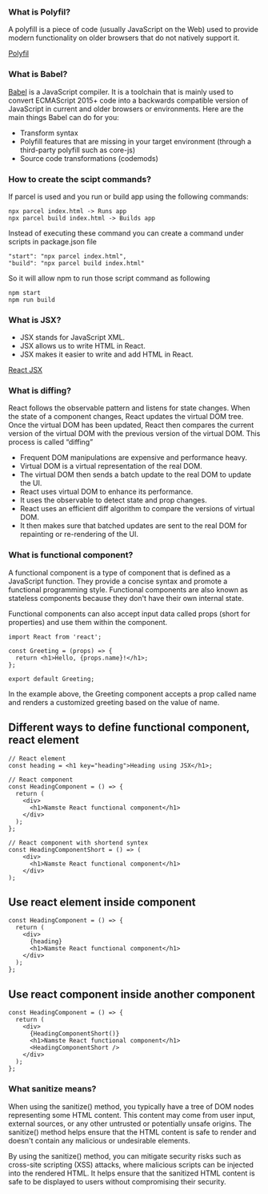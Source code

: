 ### What is Polyfil?

A polyfill is a piece of code (usually JavaScript on the Web) used to provide modern functionality on older browsers that do not natively support it.

[Polyfil](https://developer.mozilla.org/en-US/docs/Glossary/Polyfill)

### What is Babel?

[Babel](https://babeljs.io/docs/) is a JavaScript compiler. It is a toolchain that is mainly used to convert ECMAScript 2015+ code into a backwards compatible version of JavaScript in current and older browsers or environments. Here are the main things Babel can do for you:

- Transform syntax
- Polyfill features that are missing in your target environment (through a third-party polyfill such as core-js)
- Source code transformations (codemods)

### How to create the scipt commands?

If parcel is used and you run or build app using the following commands:

```
npx parcel index.html -> Runs app
npx parcel build index.html -> Builds app
```

Instead of executing these command you can create a command under scripts in package.json file

```
"start": "npx parcel index.html",
"build": "npx parcel build index.html"
```

So it will allow npm to run those script command as following

```
npm start
npm run build
```

### What is JSX?

- JSX stands for JavaScript XML.
- JSX allows us to write HTML in React.
- JSX makes it easier to write and add HTML in React.

[React JSX](https://www.w3schools.com/react/react_jsx.asp)

### What is diffing?

React follows the observable pattern and listens for state changes. When the state of a component changes, React updates the virtual DOM tree. Once the virtual DOM has been updated, React then compares the current version of the virtual DOM with the previous version of the virtual DOM. This process is called “diffing”

- Frequent DOM manipulations are expensive and performance heavy.
- Virtual DOM is a virtual representation of the real DOM.
- The virtual DOM then sends a batch update to the real DOM to update the UI.
- React uses virtual DOM to enhance its performance.
- It uses the observable to detect state and prop changes.
- React uses an efficient diff algorithm to compare the versions of virtual DOM.
- It then makes sure that batched updates are sent to the real DOM for repainting or re-rendering of the UI.

### What is functional component?

A functional component is a type of component that is defined as a JavaScript function. They provide a concise syntax and promote a functional programming style. Functional components are also known as stateless components because they don't have their own internal state.

Functional components can also accept input data called props (short for properties) and use them within the component.

```
import React from 'react';

const Greeting = (props) => {
  return <h1>Hello, {props.name}!</h1>;
};

export default Greeting;

```

In the example above, the Greeting component accepts a prop called name and renders a customized greeting based on the value of name.

## Different ways to define functional component, react element

```
// React element
const heading = <h1 key="heading">Heading using JSX</h1>;

// React component
const HeadingComponent = () => {
  return (
    <div>
      <h1>Namste React functional component</h1>
    </div>
  );
};

// React component with shortend syntex
const HeadingComponentShort = () => (
    <div>
      <h1>Namste React functional component</h1>
    </div>
);

```

## Use react element inside component

```
const HeadingComponent = () => {
  return (
    <div>
      {heading}
      <h1>Namste React functional component</h1>
    </div>
  );
};
```

## Use react component inside another component

```
const HeadingComponent = () => {
  return (
    <div>
      {HeadingComponentShort()}
      <h1>Namste React functional component</h1>
      <HeadingComponentShort />
    </div>
  );
};
```

### What sanitize means?

When using the sanitize() method, you typically have a tree of DOM nodes representing some HTML content. This content may come from user input, external sources, or any other untrusted or potentially unsafe origins. The sanitize() method helps ensure that the HTML content is safe to render and doesn't contain any malicious or undesirable elements.

By using the sanitize() method, you can mitigate security risks such as cross-site scripting (XSS) attacks, where malicious scripts can be injected into the rendered HTML. It helps ensure that the sanitized HTML content is safe to be displayed to users without compromising their security.
